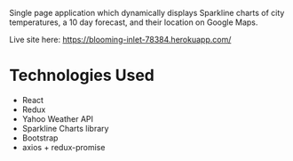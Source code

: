 Single page application which dynamically displays Sparkline charts of city temperatures, a 10 day forecast, and their location on Google Maps.

Live site here: https://blooming-inlet-78384.herokuapp.com/ 

<h1> Technologies Used </h1>
<ul> 
<li>React </li>
<li>Redux</li>
<li>Yahoo Weather API</li>
<li>Sparkline Charts library</li>
<li>Bootstrap</li>
<li> axios + redux-promise </li>

</ul>


